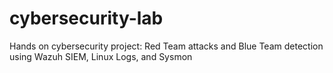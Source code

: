 # cybersecurity-lab
Hands on cybersecurity project: Red Team attacks and Blue Team detection using Wazuh SIEM, Linux Logs, and Sysmon
